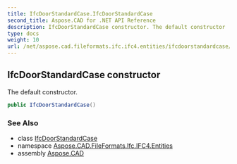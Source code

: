 ```yaml
---
title: IfcDoorStandardCase.IfcDoorStandardCase
second_title: Aspose.CAD for .NET API Reference
description: IfcDoorStandardCase constructor. The default constructor
type: docs
weight: 10
url: /net/aspose.cad.fileformats.ifc.ifc4.entities/ifcdoorstandardcase/ifcdoorstandardcase/
---
```

## IfcDoorStandardCase constructor

The default constructor.

```csharp
public IfcDoorStandardCase()
```

### See Also

* class [IfcDoorStandardCase](../)
* namespace [Aspose.CAD.FileFormats.Ifc.IFC4.Entities](../../ifcdoorstandardcase/)
* assembly [Aspose.CAD](../../../)


